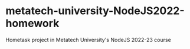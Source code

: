 # metatech-university-NodeJS2022-homework
Hometask project in Metatech University's NodeJS 2022-23 course
